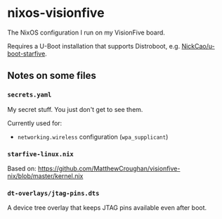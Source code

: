 # nixos-visionfive

The NixOS configuration I run on my VisionFive board.

Requires a U-Boot installation that supports Distroboot, e.g. [NickCao/u-boot-starfive].

[NickCao/u-boot-starfive]: https://github.com/NickCao/u-boot-starfive

## Notes on some files

### `secrets.yaml`

My secret stuff. You just don't get to see them.

Currently used for:

- `networking.wireless` configuration (`wpa_supplicant`)

### `starfive-linux.nix`

Based on: https://github.com/MatthewCroughan/visionfive-nix/blob/master/kernel.nix

### `dt-overlays/jtag-pins.dts`

A device tree overlay that keeps JTAG pins available even after boot.
